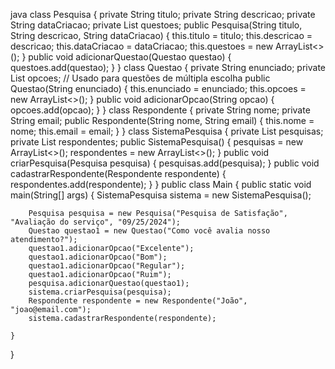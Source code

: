 java
class Pesquisa {
    private String titulo;
    private String descricao;
    private String dataCriacao;
    private List<Questao> questoes;
    public Pesquisa(String titulo, String descricao, String dataCriacao) {
        this.titulo = titulo;
        this.descricao = descricao;
        this.dataCriacao = dataCriacao;
        this.questoes = new ArrayList<>();
    }
    public void adicionarQuestao(Questao questao) {
        questoes.add(questao);
    }
}
class Questao {
    private String enunciado;
    private List<String> opcoes;  // Usado para questões de múltipla escolha
    public Questao(String enunciado) {
        this.enunciado = enunciado;
        this.opcoes = new ArrayList<>();
    }
    public void adicionarOpcao(String opcao) {
        opcoes.add(opcao);
    }
}
class Respondente {
    private String nome;
    private String email;
    public Respondente(String nome, String email) {
        this.nome = nome;
        this.email = email;
    }
}
class SistemaPesquisa {
    private List<Pesquisa> pesquisas;
    private List<Respondente> respondentes;
    public SistemaPesquisa() {
        pesquisas = new ArrayList<>();
        respondentes = new ArrayList<>();
    }
    public void criarPesquisa(Pesquisa pesquisa) {
        pesquisas.add(pesquisa);
    }
    public void cadastrarRespondente(Respondente respondente) {
        respondentes.add(respondente);
    }
}
public class Main {
    public static void main(String[] args) {
        SistemaPesquisa sistema = new SistemaPesquisa();
        
        Pesquisa pesquisa = new Pesquisa("Pesquisa de Satisfação", "Avaliação do serviço", "09/25/2024");
        Questao questao1 = new Questao("Como você avalia nosso atendimento?");
        questao1.adicionarOpcao("Excelente");
        questao1.adicionarOpcao("Bom");
        questao1.adicionarOpcao("Regular");
        questao1.adicionarOpcao("Ruim");
        pesquisa.adicionarQuestao(questao1);
        sistema.criarPesquisa(pesquisa);
        Respondente respondente = new Respondente("João", "joao@email.com");
        sistema.cadastrarRespondente(respondente);
        
    }
}
